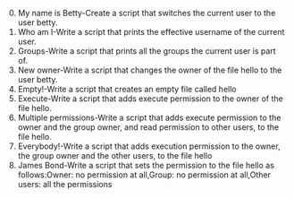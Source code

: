 0. My name is Betty-Create a script that switches the current user to the user betty.
1. Who am I-Write a script that prints the effective username of the current user.
2. Groups-Write a script that prints all the groups the current user is part of.
3. New owner-Write a script that changes the owner of the file hello to the user betty.
4. Empty!-Write a script that creates an empty file called hello
5. Execute-Write a script that adds execute permission to the owner of the file hello.
6. Multiple permissions-Write a script that adds execute permission to the owner and the group owner, and read permission to other users, to the file hello.
7. Everybody!-Write a script that adds execution permission to the owner, the group owner and the other users, to the file hello
8. James Bond-Write a script that sets the permission to the file hello as follows:Owner: no permission at all,Group: no permission at all,Other users: all the permissions
